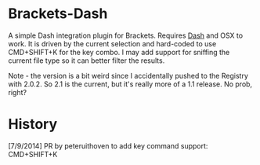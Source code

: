 Brackets-Dash
===

A simple Dash integration plugin for Brackets. Requires [Dash](http://kapeli.com/dash) and OSX to work. It is driven by the current selection and hard-coded to use CMD+SHIFT+K for the key combo. I may add support for sniffing the current file type so it can better filter the results.

Note - the version is a bit weird since I accidentally pushed to the Registry with 2.0.2. So 2.1 is the current, but it's really more of a 1.1 release. No prob, right?

History
===

[7/9/2014] PR by peteruithoven to add key command support: CMD+SHIFT+K

